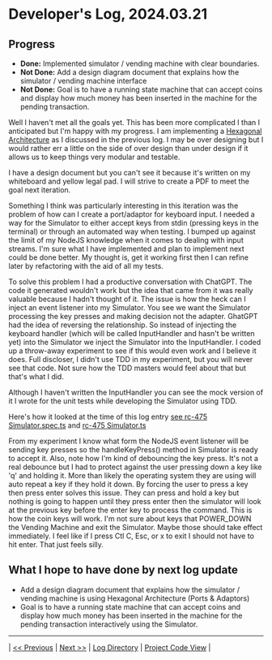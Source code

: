 # Developer's Log, 2024.03.21

## Progress

* __Done:__ Implemented simulator / vending machine with clear boundaries.
* __Not Done:__ Add a design diagram document that explains how the simulator / vending machine interface
* __Not Done:__ Goal is to have a running state machine that can accept coins and display how much money has been inserted in the machine for the pending transaction.

Well I haven't met all the goals yet. This has been more complicated I than I anticipated but I'm happy with my progress. I am implementing a [Hexagonal Architecture](https://en.wikipedia.org/wiki/Hexagonal_architecture_(software)) as I discussed in the previous log. I may be over designing but I would rather err a little on the side of over design than under design if it allows us to keep things very modular and testable.

I have a design document but you can't see it because it's written on my whiteboard and yellow legal pad. I will strive to create a PDF to meet the goal
next iteration.

Something I think was particularly interesting in this iteration was the problem of how can I create a port/adaptor for keyboard input. I needed a way for the Simulator to either accept keys from stdin
(pressing keys in the terminal) or through an automated way when testing. I bumped up against the
limit of my NodeJS knowledge when it comes to dealing with input streams. I'm sure what I have implemented and plan to implement next could be done better. My thought is, get it working first then I can refine later by refactoring with the aid of all my tests.

To solve this problem I had a productive conversation with ChatGPT. The code it generated wouldn't work but the idea that came from it was really valuable because I hadn't thought of it. The issue is how the heck can I
inject an event listener into my Simulator. You see we want the Simulator processing the key presses and making decision not the adapter. GhatGPT had the idea of reversing the relationship. So instead of injecting the keyboard handler (which will be called InputHandler and hasn't be written yet) into the Simulator we inject the Simulator into the InputHandler. I coded up a throw-away experiment to see if this would even work and I believe it does. Full discloser, I didn't use TDD in my experiment, but you will never see that code.
Not sure how the TDD masters would feel about that but that's what I did.

Although I haven't written the InputHandler you can see the mock version of it I wrote for the unit tests while developing the Simulator using TDD.

Here's how it looked at the time of this log entry [see rc-475 Simulator.spec.ts](https://github.com/WoodyB/vending-machine-project/blob/rc-475/test/commit/Simulator.spec.ts#L83) and [rc-475 Simulator.ts](https://github.com/WoodyB/vending-machine-project/blob/rc-475/src/Simulator/Simulator.ts#L20)

From my experiment I know what form the NodeJS event listener will be sending key presses so the handleKeyPress() method in Simulator is ready to accept it. Also, note how I'm kind of debouncing the key press. It's not a real debounce but I had to protect against the user pressing down a key like 'q' and holding it. More than likely the operating system they are using will auto repeat a key if they hold it down. By forcing the user to press a key then press enter solves this issue. They can press and hold a key but nothing is going to happen until they press enter then the simulator will look at the previous key before the enter key to process the command. This is how the coin keys will work. I'm not sure about keys that POWER_DOWN the Vending Machine and exit the Simulator. Maybe those should take effect immediately. I feel like if I press Ctl C, Esc, or x to exit I should not have to hit enter. That just feels silly.

## What I hope to have done by next log update

* Add a design diagram document that explains how the simulator / vending machine is using Hexagonal Architecture (Ports & Adaptors)
* Goal is to have a running state machine that can accept coins and display how much money has been inserted in the machine for the pending transaction interactively using the Simulator.

---
| [<< Previous](https://woodyb.github.io/vending-machine-project/design/developers-log/2024.03.15)
| [Next >>](https://woodyb.github.io/vending-machine-project/design/developers-log/2024.03.27)
| [Log Directory](https://woodyb.github.io/vending-machine-project/design/developers-log/Directory-Of-Developers-Logs)
| [Project Code View](https://github.com/WoodyB/vending-machine-project) |
